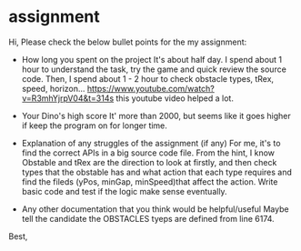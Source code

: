 # assignment
Hi,
Please check the below bullet points for the my assignment:

- How long you spent on the project
It's about half day. I spend about 1 hour to understand the task, try the game and quick review the source code. Then, I spend about 1 - 2 hour to check obstacle types, tRex, speed, horizon... https://www.youtube.com/watch?v=R3mhYjrpV04&t=314s this youtube video helped a lot. 

- Your Dino's high score
It' more than 2000, but seems like it goes higher if keep the program on for longer time. 

- Explanation of any struggles of the assignment (if any)
For me, it's to find the correct APIs in a big source code file. From the hint, I know Obstable and tRex are the direction to look at firstly, and then check types that the obstable has and what action that each type requires and find the fileds (yPos, minGap, minSpeed)that affect the action. Write basic code and test if the logic make sense eventually. 

- Any other documentation that you think would be helpful/useful
Maybe tell the candidate the OBSTACLES tyeps are defined from line 6174.

Best,
